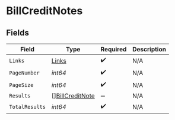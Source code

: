 # BillCreditNotes


## Fields

| Field                                                     | Type                                                      | Required                                                  | Description                                               |
| --------------------------------------------------------- | --------------------------------------------------------- | --------------------------------------------------------- | --------------------------------------------------------- |
| `Links`                                                   | [Links](../../models/shared/links.md)                     | :heavy_check_mark:                                        | N/A                                                       |
| `PageNumber`                                              | *int64*                                                   | :heavy_check_mark:                                        | N/A                                                       |
| `PageSize`                                                | *int64*                                                   | :heavy_check_mark:                                        | N/A                                                       |
| `Results`                                                 | [][BillCreditNote](../../models/shared/billcreditnote.md) | :heavy_minus_sign:                                        | N/A                                                       |
| `TotalResults`                                            | *int64*                                                   | :heavy_check_mark:                                        | N/A                                                       |